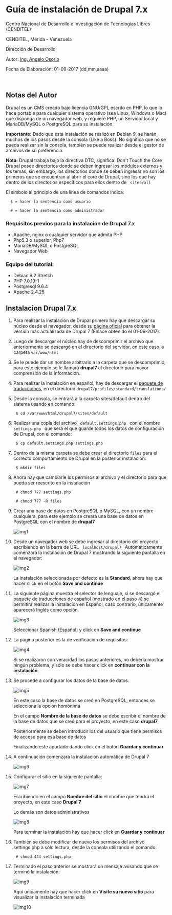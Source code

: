<h1> Guía de instalación de Drupal 7.x </h1>
<p> Centro Nacional de Desarrollo e Investigación de Tecnologías Libres (CENDITEL)</p>
<p> CENDITEL, Mérida - Venezuela </p>
<p> Dirección de Desarrollo </p>
<p> Autor: <a href="https://twitter.com/Engel_PAIN">Ing. Angelo Osorio</a> </p>
<p> Fecha de Elaboración: 01-09-2017 (dd,mm,aaaa)</p><br>

<h2>Notas del Autor</h2>
<p> Drupal es un CMS creado bajo licencia GNU/GPL escrito en PHP, lo que lo hace portable para cualquier sistema operativo (sea Linux, Windows o Mac) que disponga de un navegador web, y requiere PHP, un Servidor local y MariaDB/MySQL o PostgreSQL para su instalación.</p>
<p><b>Importante:</b> Dado que esta instalación se realizó en Debian 9, se harán muchos de los pasos desde la consola (Like a Boss). No significa que no se pueda realizar sin la consola, también se puede realizar desde el gestor de archivos de su preferencia.</p>
<p><b>Nota:</b> Drupal trabaja bajo la directiva DTC, significa: Don't Touch the Core Drupal posee directorios donde se deben ingresar los módulos externos y los temas, sin embargo, los directorios donde se deben ingresar no son los primeros que se encuentran al abrir el core de Drupal, sino los que hay dentro de los directorios específicos para ellos dentro de <code> sites/all </code></p>
<p>El símbolo al principio de una línea de comandos indica:</p>
<p> <code>  $ = hacer la sentencia como usuario </code> </p>
<p> <code>  # = hacer la sentencia como administrador</code> </p>

<h3>Requisitos previos para la instalación de Drupal 7.x</h3>
<ul>
  <li> Apache, nginx o cualquier servidor que admita PHP </li>
  <li> Php5.3 o superior, Php7 </li>
  <li> MariaDB/MySQL o PostgreSQL </li>
  <li> Navegador Web</li>
</ul>

<h3>Equipo del tutorial:</h3>
<ul>
  <li> Debian 9.2 Stretch </li>
  <li> PHP 7.0.19-1 </li>
  <li> Postgresql 9.6.4 </li>
  <li> Apache 2.4.25 </li>
</ul>

<h2> Instalacion Drupal 7.x </h2>
<ol>
  <li>
    <p> Para realizar la instalación de Drupal primero hay que descargar su núcleo desde el navegador, desde su <a href="https://ftp.drupal.org/files/projects/drupal-7.56.zip"> página oficial</a> para obtener la versión más actualizada de Drupal 7 (Enlace obtenido el 01-09-2017).
    </p>
  </li>
  <li>
    <p> Luego de descargar el núcleo hay de descomprimir el archivo que anteriormente se descargó en el directorio del servidor, en este caso la carpeta <code>var/www/html</code>
    </p>
  </li>
  <li>
    <p> Se le puede dar un nombre arbitrario a la carpeta que se descomprimió, para este ejemplo se le llamará <strong>drupal7</strong> al directorio para mayor comprensión de la información.
    </p>
  </li>
  <li>
    <p> Para realizar la instalación en español, hay de descargar el <a href="http://ftp.drupal.org/files/translations/7.x/drupal/drupal-7.56.es.po">paquete de traducciones</a>, en el directorio <code>drupal7/profiles/standard/translations/</code>
    </p>
  </li>
  <li>
    <p> Desde la consola, se entrará a la carpeta sites/default dentro del sistema usando en comando:
    </p>
    <p> <code> $ cd /var/www/html/drupal7/sites/default</code> </p>
  </li>
  <li>
    <p> Realizar una copia del archivo <code> default.settings.php </code> con el nombre <code> settings.php </code> que será el que guarde todos los datos de configuración de Drupal, con el comando:
    </p>
    <p><code> $ cp default.settings.php settings.php </code></p>
  </li>
  <li>
    <p> Dentro de la misma carpeta se debe crear el directorio <code>files</code> para el correcto comportamiento de Drupal en la posterior instalación:
    </p>
    <p><code> $ mkdir files </code></p>
  </li>
  <li>
    <p> Ahora hay que cambiarle los permisos al archivo y el directorio para que pueda ser reescrito en la instalación</p>
    <p><code> # chmod 777 settings.php </code></p>
    <p><code> # chmod 777 -R files </code></p>
  </li>
  <li>
    <p> Crear una base de datos en PostgreSQL o MySQL, con un nombre cualquiera, para este ejemplo se creará una base de datos en PostgreSQL con el nombre de <strong> drupal7 </strong>
    </p>
    <p><img src="../img/img1.png" alt="img1"></p>
  </li>
  <li>
    <p>Desde un navegador web se debe ingresar al directorio del proyecto escribiendo en la barra de URL <code> localhost/drupal7 </code> Automáticamente comenzará la instalación de Drupal 7 mostrando la siguiente pantalla en el navegador:
    </p>
    <p>
      <img src="../img/img2.png" alt="img2">
    </p>
    <p> La instalación seleccionada por defecto es la <b>Standard</b>, ahora hay que hacer click en el botón <b>Save and continue</b>   
    </p>
  </li>
  <li>
    <p> La siguiente página muestra el selector de lenguaje, si se descargó el paquete de traducciones de español (mostrado en el paso 4) se permitirá realizar la instalación en Español, caso contrario, únicamente aparecerá Inglés como opción.
    </p>
    <p> <img src="../img/img3.png" alt="img3"> </p>
    <p>Seleccionar Spanish (Español) y click en <b>Save and continue</b> </p>
  </li>
  <li>
    <p> La página posterior es la de verificación de requisitos: </p>
    <p> <img src="../img/img4.png" alt="img4"> </p>
    <p> Si se realizaron con veracidad los pasos anteriores, no debería mostrar ningún problema, y sólo se debe hacer click en <b>continuar con la instalación</b>
    </p>
  </li>
  <li>
    <p>Se procede a configurar los datos de la base de datos.</p>
    <p><img src="../img/img5.png" alt="img5"></p>
    <p>En este caso la base de datos se creó en PostgreSQL, entonces se selecciona la opción homónima</p>
    <p>En el campo <b>Nombre de la base de datos</b> se debe escribir el nombre de la base de datos que se creó para el proyecto, en este caso <b>drupal7</b></p>
    <p>Posteriormente se deben introducir los del usuario que tiene permisos de acceso para esa base de datos</p>
    <p>Finalizando este apartado dando click en el botón <b>Guardar y continuar</b></p>
  </li>
  <li>
    <p>A continuación comenzará la instalación automática de Drupal 7</p>
    <p><img src="../img/img6.png" alt="img6"></p>
  </li>
  <li>
    <p>Configurar el sitio en la siguiente pantalla:</p>
    <p><img src="../img/img7.png" alt="img7"></p>
    <p>Escribiendo en el campo <b>Nombre del sitio</b> el nombre que tendrá el proyecto, en este caso <b>Drupal 7</b></p>
    <p>Lo demás son datos administrativos</p>
    <p><img src="../img/img8.png" alt="img8"></p>
    <p>Para terminar la instalación hay que hacer click en <b>Guardar y continuar</b></p>
  </li>
  <li>
    <p>También se debe modificar de nuevo los permisos del archivo settings.php a sólo lectura, desde la consola utilizando el comando:</p>
    <p><code> # chmod 444 settings.php </code></p>
  </li>
  <li>
    <p>Terminado el paso anterior se mostrará un mensaje avisando que se terminó la instalación:</p>
    <p><img src="../img/img9.png" alt="img9"></p>
    <p>Aquí únicamente hay que hacer click en <b>Visite su nuevo sitio</b> para visualizar la instalación terminada </p>
    <p><img src="../img/img10.png" alt="img10"></p>
  </li>
</ol>